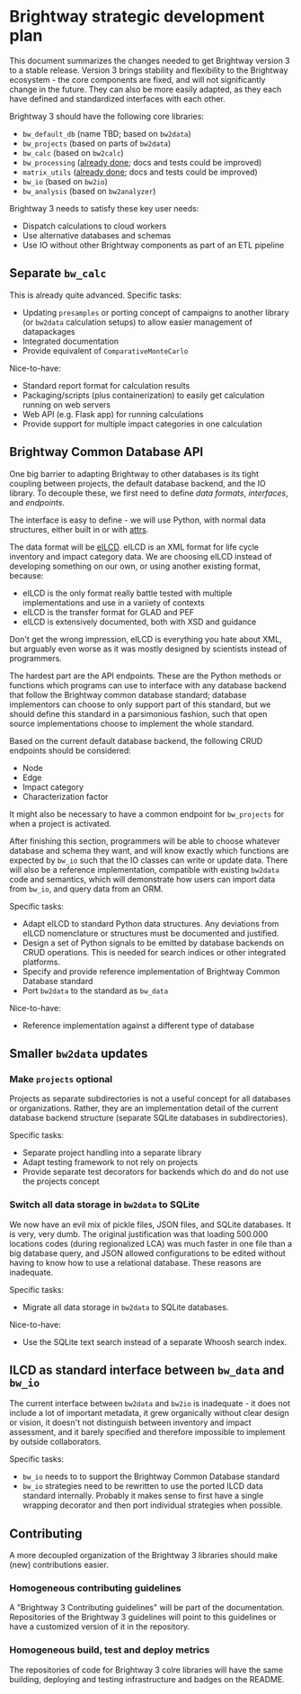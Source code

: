 # Brightway strategic development plan

This document summarizes the changes needed to get Brightway version 3 to a stable release. Version 3 brings stability and flexibility to the Brightway ecosystem - the core components are fixed, and will not significantly change in the future. They can also be more easily adapted, as they each have defined and standardized interfaces with each other.

Brightway 3 should have the following core libraries:

* `bw_default_db` (name TBD; based on `bw2data`)
* `bw_projects` (based on parts of `bw2data`)
* `bw_calc` (based on `bw2calc`)
* `bw_processing` ([already done](https://github.com/brightway-lca/bw_processing); docs and tests could be improved)
* `matrix_utils` ([already done](https://github.com/brightway-lca/matrix_utils); docs and tests could be improved)
* `bw_io` (based on `bw2io`)
* `bw_analysis` (based on `bw2analyzer`)

Brightway 3 needs to satisfy these key user needs:

* Dispatch calculations to cloud workers
* Use alternative databases and schemas
* Use IO without other Brightway components as part of an ETL pipeline

## Separate `bw_calc`

This is already quite advanced. Specific tasks:

* Updating `presamples` or porting concept of campaigns to another library (or `bw2data` calculation setups) to allow easier management of datapackages
* Integrated documentation
* Provide equivalent of `ComparativeMonteCarlo`

Nice-to-have:

* Standard report format for calculation results
* Packaging/scripts (plus containerization) to easily get calculation running on web servers
* Web API (e.g. Flask app) for running calculations
* Provide support for multiple impact categories in one calculation

## Brightway Common Database API

One big barrier to adapting Brightway to other databases is its tight coupling between projects, the default database backend, and the IO library. To decouple these, we first need to define *data formats*, *interfaces*, and *endpoints*.

The interface is easy to define - we will use Python, with normal data structures, either built in or with [attrs](https://www.attrs.org/en/stable/index.html).

The data format will be [eILCD](https://eplca.jrc.ec.europa.eu/LCDN/developerILCDDataFormat.xhtml). eILCD is an XML format for life cycle inventory and impact category data. We are choosing eILCD instead of developing something on our own, or using another existing format, because:

* eILCD is the only format really battle tested with multiple implementations and use in a variiety of contexts
* eILCD is the transfer format for GLAD and PEF
* eILCD is extensively documented, both with XSD and guidance

Don't get the wrong impression, eILCD is everything you hate about XML, but arguably even worse as it was mostly designed by scientists instead of programmers.

The hardest part are the API endpoints. These are the Python methods or functions which programs can use to interface with any database backend that follow the Brightway common database standard; database implementors can choose to only support part of this standard, but we should define this standard in a parsimonious fashion, such that open source implementations choose to implement the whole standard.

Based on the current default database backend, the following CRUD endpoints should be considered:

* Node
* Edge
* Impact category
* Characterization factor

It might also be necessary to have a common endpoint for `bw_projects` for when a project is activated.

After finishing this section, programmers will be able to choose whatever database and schema they want, and will know exactly which functions are expected by `bw_io` such that the IO classes can write or update data. There will also be a reference implementation, compatible with existing `bw2data` code and semantics, which will demonstrate how users can import data from `bw_io`, and query data from an ORM.

Specific tasks:

* Adapt eILCD to standard Python data structures. Any deviations from eILCD nomenclature or structures must be documented and justified.
* Design a set of Python signals to be emitted by database backends on CRUD operations. This is needed for search indices or other integrated platforms.
* Specify and provide reference implementation of Brightway Common Database standard
* Port `bw2data` to the standard as `bw_data`

Nice-to-have:

* Reference implementation against a different type of database

## Smaller `bw2data` updates

### Make `projects` optional

Projects as separate subdirectories is not a useful concept for all databases or organizations. Rather, they are an implementation detail of the current database backend structure (separate SQLite databases in subdirectories).

Specific tasks:

* Separate project handling into a separate library
* Adapt testing framework to not rely on projects
* Provide separate test decorators for backends which do and do not use the projects concept

### Switch all data storage in `bw2data` to SQLite

We now have an evil mix of pickle files, JSON files, and SQLite databases. It is very, very dumb. The original justification was that loading 500.000 locations codes (during regionalized LCA) was much faster in one file than a big database query, and JSON allowed configurations to be edited without having to know how to use a relational database. These reasons are inadequate.

Specific tasks:

* Migrate all data storage in `bw2data` to SQLite databases.

Nice-to-have:

* Use the SQLite text search instead of a separate Whoosh search index.

## ILCD as standard interface between `bw_data` and `bw_io`

The current interface between `bw2data` and `bw2io` is inadequate - it does not include a lot of important metadata, it grew organically without clear design or vision, it doesn't not distinguish between inventory and impact assessment, and it barely specified and therefore impossible to implement by outside collaborators.

Specific tasks:

* `bw_io` needs to to support the Brightway Common Database standard
* `bw_io` strategies need to be rewritten to use the ported ILCD data standard internally. Probably it makes sense to first have a single wrapping decorator and then port individual strategies when possible.

## Contributing

A more decoupled organization of the Brightway 3 libraries should make (new) contributions easier.

### Homogeneous contributing guidelines

A "Brightway 3 Contributing guidelines" will be part of the documentation.
Repositories of the Brightway 3 guidelines will point to this guidelines or have a customized version of it in the repository.

### Homogeneous build, test and deploy metrics

The repositories of code for Brightway 3 colre libraries will have the same building, deploying and testing infrastructure and badges on the README.
